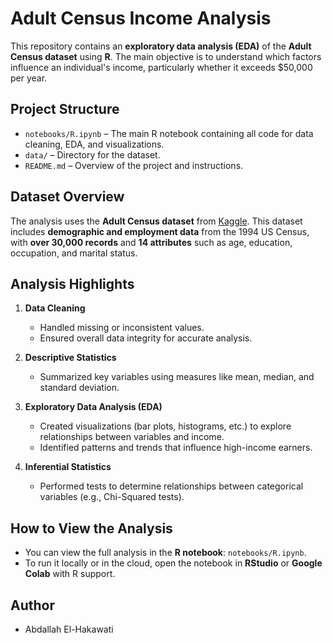 # Adult Census Income Analysis

This repository contains an **exploratory data analysis (EDA)** of the **Adult Census dataset** using **R**. The main objective is to understand which factors influence an individual's income, particularly whether it exceeds $50,000 per year.

## Project Structure

- `notebooks/R.ipynb` – The main R notebook containing all code for data cleaning, EDA, and visualizations.  
- `data/` – Directory for the dataset.  
- `README.md` – Overview of the project and instructions.  

## Dataset Overview

The analysis uses the **Adult Census dataset** from [Kaggle]([https://archive.ics.uci.edu/ml/datasets/adult](https://www.kaggle.com/datasets/uciml/adult-census-income/data)). This dataset includes **demographic and employment data** from the 1994 US Census, with **over 30,000 records** and **14 attributes** such as age, education, occupation, and marital status.

## Analysis Highlights

1. **Data Cleaning**  
   - Handled missing or inconsistent values.  
   - Ensured overall data integrity for accurate analysis.  

2. **Descriptive Statistics**  
   - Summarized key variables using measures like mean, median, and standard deviation.  

3. **Exploratory Data Analysis (EDA)**  
   - Created visualizations (bar plots, histograms, etc.) to explore relationships between variables and income.  
   - Identified patterns and trends that influence high-income earners.  

4. **Inferential Statistics**  
   - Performed tests to determine relationships between categorical variables (e.g., Chi-Squared tests).
     
## How to View the Analysis

- You can view the full analysis in the **R notebook**: `notebooks/R.ipynb`.  
- To run it locally or in the cloud, open the notebook in **RStudio** or **Google Colab** with R support.  

## Author

- Abdallah El-Hakawati
